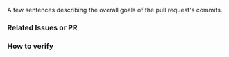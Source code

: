 <!--  -->

<!-- Goal & Description -->

A few sentences describing the overall goals of the pull request's commits.

### Related Issues or PR

<!-- If this fix some issue, please write fix #<issue id> here-->


### How to verify


